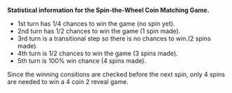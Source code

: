 **Statistical information for the Spin-the-Wheel Coin Matching Game.** <br />
  * 1st turn has 1/4 chances to win the game (no spin yet).<br />
  * 2nd turn has 1/2 chances to win the game (1 spin made).<br />
  * 3rd turn is a transitional step so there is no chances to win.(2 spins made).<br />
  * 4th turn is 1/2 chances to win the game (3 spins made).<br />
  * 5th turn is 100% win chance (4 spins made).<br />

Since the winning consitions are checked before the next spin, only 4 spins <br /> are needed to win a 4 coin 2 reveal game.
